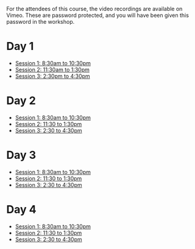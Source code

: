 For the attendees of this course, the video recordings are available on Vimeo.
These are password protected, and you will have been given this password in the workshop.

# Day 1

* [Session 1: 8:30am to 10:30pm](https://vimeo.com/604684998)
* [Session 2: 11:30am to 1:30pm](https://vimeo.com/604793713)
* [Session 3: 2:30pm to 4:30pm](https://vimeo.com/604934047)

# Day 2

* [Session 1: 8:30am to 10:30pm](https://vimeo.com/606403603)
* [Session 2: 11:30 to 1:30pm](https://vimeo.com/606537469)
* [Session 3: 2:30 to 4:30pm](https://vimeo.com/606748163)

# Day 3

* [Session 1: 8:30am to 10:30pm](https://vimeo.com/610587262)
* [Session 2: 11:30 to 1:30pm](https://vimeo.com/610728540)
* [Session 3: 2:30 to 4:30pm](https://vimeo.com/610840859)

# Day 4

* [Session 1: 8:30am to 10:30pm](https://vimeo.com/612517370)
* [Session 2: 11:30 to 1:30pm](https://vimeo.com/612653501)
* [Session 3: 2:30 to 4:30pm](https://vimeo.com/612834627)